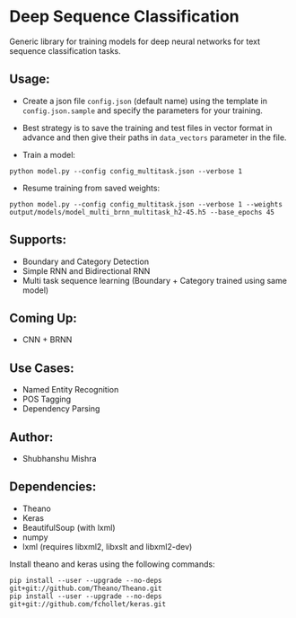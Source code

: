 # Deep Sequence Classification

Generic library for training models for deep neural networks for text sequence classification tasks. 

## Usage:

* Create a json file `config.json` (default name) using the template in `config.json.sample` and specify the parameters for your training. 
* Best strategy is to save the training and test files in vector format in advance and then give their paths in `data_vectors` parameter in the file. 

* Train a model:
```
python model.py --config config_multitask.json --verbose 1
```

* Resume training from saved weights:
```
python model.py --config config_multitask.json --verbose 1 --weights output/models/model_multi_brnn_multitask_h2-45.h5 --base_epochs 45
```

## Supports:
* Boundary and Category Detection
* Simple RNN and Bidirectional RNN
* Multi task sequence learning (Boundary + Category trained using same model)

## Coming Up:
* CNN + BRNN

## Use Cases:
* Named Entity Recognition
* POS Tagging
* Dependency Parsing

## Author:
* Shubhanshu Mishra

## Dependencies:
* Theano
* Keras
* BeautifulSoup (with lxml)
* numpy
* lxml (requires libxml2, libxslt and libxml2-dev)


Install theano and keras using the following commands:
```
pip install --user --upgrade --no-deps git+git://github.com/Theano/Theano.git
pip install --user --upgrade --no-deps git+git://github.com/fchollet/keras.git
```
